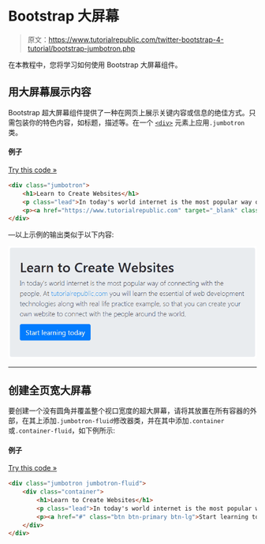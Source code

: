 # Bootstrap 大屏幕

> 原文：<https://www.tutorialrepublic.com/twitter-bootstrap-4-tutorial/bootstrap-jumbotron.php>

在本教程中，您将学习如何使用 Bootstrap 大屏幕组件。

## 用大屏幕展示内容

Bootstrap 超大屏幕组件提供了一种在网页上展示关键内容或信息的绝佳方式。只需包装你的特色内容，如标题，描述等。在一个 [`<div>`](../html-reference/html-div-tag.php) 元素上应用`.jumbotron`类。

#### 例子

[Try this code »](../codelab.php?topic=bootstrap-4&file=jumbotron "Try this code using online Editor")

```html
<div class="jumbotron">
    <h1>Learn to Create Websites</h1>
    <p class="lead">In today's world internet is the most popular way of connecting with the people. At <a href="https://www.tutorialrepublic.com" target="_blank">tutorialrepublic.com</a> you will learn the essential of web development technologies along with real life practice example, so that you can create your own website to connect with the people around the world.</p>
    <p><a href="https://www.tutorialrepublic.com" target="_blank" class="btn btn-primary btn-lg">Start learning today</a></p>
</div>
```

—以上示例的输出类似于以下内容:

[![Bootstrap Jumbotron](img/8da905233510f194815294ea3556d1f5.png)](../codelab.php?topic=bootstrap-4&file=jumbotron) 

* * *

## 创建全页宽大屏幕

要创建一个没有圆角并覆盖整个视口宽度的超大屏幕，请将其放置在所有容器的外部，在其上添加`.jumbotron-fluid`修改器类，并在其中添加`.container`或`.container-fluid`，如下例所示:

#### 例子

[Try this code »](../codelab.php?topic=bootstrap-4&file=jumbotron-full-width "Try this code using online Editor")

```html
<div class="jumbotron jumbotron-fluid">
    <div class="container">
        <h1>Learn to Create Websites</h1>
        <p class="lead">In today's world internet is the most popular way of connecting with the people...</p>
        <p><a href="#" class="btn btn-primary btn-lg">Start learning today</a></p>
    </div>
</div>
```